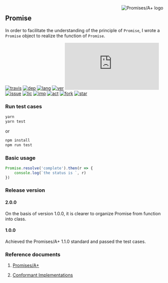 <a href="https://promisesaplus.com/">
    <img src="https://promisesaplus.com/assets/logo-small.png" alt="Promises/A+ logo"
         title="Promises/A+ 1.1.0 compliant" align="right" />
</a>

## Promise

In order to facilitate the understanding of the principle of `Promise`, I wrote a `Promise` object to realize the function of `Promise`.

[![travis][travis-image]][travis-url]
[![dep][dep-image]][dep-url]
[![lang][lang-image]][lang-url]
[![ver][ver-image]][ver-url]
[![size][size-image]][size-url]
[![issue][issue-image]][issue-url]
[![lic][lic-image]][lic-url]
[![imp][imp-image]][imp-url]
[![act][act-image]][act-url]
[![fork][fork-image]][fork-url]
[![star][star-image]][star-url]

[travis-image]: https://img.shields.io/travis/nobdy/promize.svg?style=flat
[travis-url]: https://travis-ci.org/nobdy/promize
[dep-image]: https://img.shields.io/david/nobdy/promize.svg?style=flat
[dep-url]: https://david-dm.org/nobdy/promize
[lang-image]: https://img.shields.io/badge/language-JavaScript-43853d.svg
[lang-url]: https://img.shields.io/badge/language-JavaScript-43853d.svg
[ver-image]: https://img.shields.io/github/package-json/v/nobdy/promize
[ver-url]: https://github.com/nobdy/promize
[size-image]: https://img.shields.io/github/size/nobdy/promize/promise.js
[size-url]: https://github.com/nobdy/promize
[issue-image]: https://img.shields.io/github/issues/nobdy/promize
[issue-url]: https://github.com/nobdy/promize/issues
[lic-image]: https://img.shields.io/github/license/nobdy/promize
[lic-url]: https://github.com/nobdy/promize/blob/master/LICENSE
[imp-image]: https://img.shields.io/github/package-json/implements/nobdy/promize
[imp-url]: https://github.com/nobdy/promize
[act-image]: https://img.shields.io/github/last-commit/nobdy/promize
[act-url]: https://github.com/nobdy/promize/graphs/commit-activity
[fork-image]: https://img.shields.io/github/forks/nobdy/promize?label=Fork&style=social
[fork-url]: https://github.com/nobdy/promize/network/members
[star-image]: https://img.shields.io/github/stars/nobdy/promize?style=social
[star-url]: https://github.com/nobdy/promize/stargazers


### Run test cases

```bash
yarn
yarn test
```

or

```bash
npm install
npm run test
```

### Basic usage

```javascript
Promise.resolve('complete').then(r => {
    console.log(`the status is `, r)
})
```

### Release version

#### 2.0.0

On the basis of version 1.0.0, it is clearer to organize Promise from function into class.

#### 1.0.0

Achieved the Promises/A+ 1.1.0 standard and passed the test cases.

### Reference documents

1. [Promises/A+](https://promisesaplus.com/)

1. [Conformant Implementations](https://promisesaplus.com/implementations)
